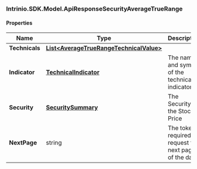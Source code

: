 [//]: # (CLASS:Intrinio.SDK.Model.ApiResponseSecurityAverageTrueRange)

[//]: # (KIND:object)

### Intrinio.SDK.Model.ApiResponseSecurityAverageTrueRange
#### Properties

[//]: # (START_DEFINITION)

Name | Type | Description
------------ | ------------- | -------------
**Technicals** | [**List&lt;AverageTrueRangeTechnicalValue&gt;**](AverageTrueRangeTechnicalValue.md) |  &nbsp;
**Indicator** | [**TechnicalIndicator**](TechnicalIndicator.md) | The name and symbol of the technical indicator &nbsp;
**Security** | [**SecuritySummary**](SecuritySummary.md) | The Security of the Stock Price &nbsp;
**NextPage** | string | The token required to request the next page of the data &nbsp;

[//]: # (END_DEFINITION)


[//]: # (CONTAINED_CLASS:Intrinio.SDK.Model.AverageTrueRangeTechnicalValue)


[//]: # (CONTAINED_CLASS:Intrinio.SDK.Model.TechnicalIndicator)


[//]: # (CONTAINED_CLASS:Intrinio.SDK.Model.SecuritySummary)


